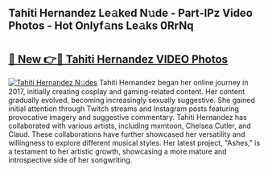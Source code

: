 ## Tahiti Hernandez Le𝚊ked N𝚞de - Part-lPz Video Photos - Hot Onlyf𝚊ns Le𝚊ks 0RrNq

# <h2><a href="http://ab48729.deff.icu/?id=Tahiti+Hernandez">🔗 New 👉🔴 Tahiti Hernandez VIDEO Photos</a></h2>

[![Tahiti Hernandez N𝚞des](https://i.imgur.com/rIISA9y.gif)](http://ab48729.deff.icu/?id=Tahiti+Hernandez)
Tahiti Hernandez began her online journey in 2017, initially creating cosplay and gaming-related content. Her content gradually evolved, becoming increasingly sexually suggestive. She gained initial attention through Twitch streams and Instagram posts featuring provocative imagery and suggestive commentary. Tahiti Hernandez has collaborated with various artists, including mxmtoon, Chelsea Cutler, and Claud. These collaborations have further showcased her versatility and willingness to explore different musical styles. Her latest project, "Ashes," is a testament to her artistic growth, showcasing a more mature and introspective side of her songwriting.

